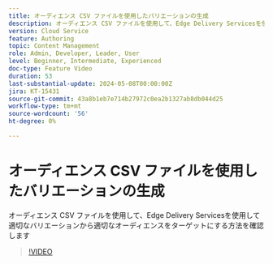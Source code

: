 ```yaml
---
title: オーディエンス CSV ファイルを使用したバリエーションの生成
description: オーディエンス CSV ファイルを使用して、Edge Delivery Servicesを使用して適切なバリエーションから適切なオーディエンスをターゲットにする方法を確認します
version: Cloud Service
feature: Authoring
topic: Content Management
role: Admin, Developer, Leader, User
level: Beginner, Intermediate, Experienced
doc-type: Feature Video
duration: 53
last-substantial-update: 2024-05-08T00:00:00Z
jira: KT-15431
source-git-commit: 43a8b1eb7e714b27972c0ea2b1327ab8db044d25
workflow-type: tm+mt
source-wordcount: '56'
ht-degree: 0%

---
```



# オーディエンス CSV ファイルを使用したバリエーションの生成

オーディエンス CSV ファイルを使用して、Edge Delivery Servicesを使用して適切なバリエーションから適切なオーディエンスをターゲットにする方法を確認します

>[!VIDEO](https://video.tv.adobe.com/v/3428793/?learn=on)
